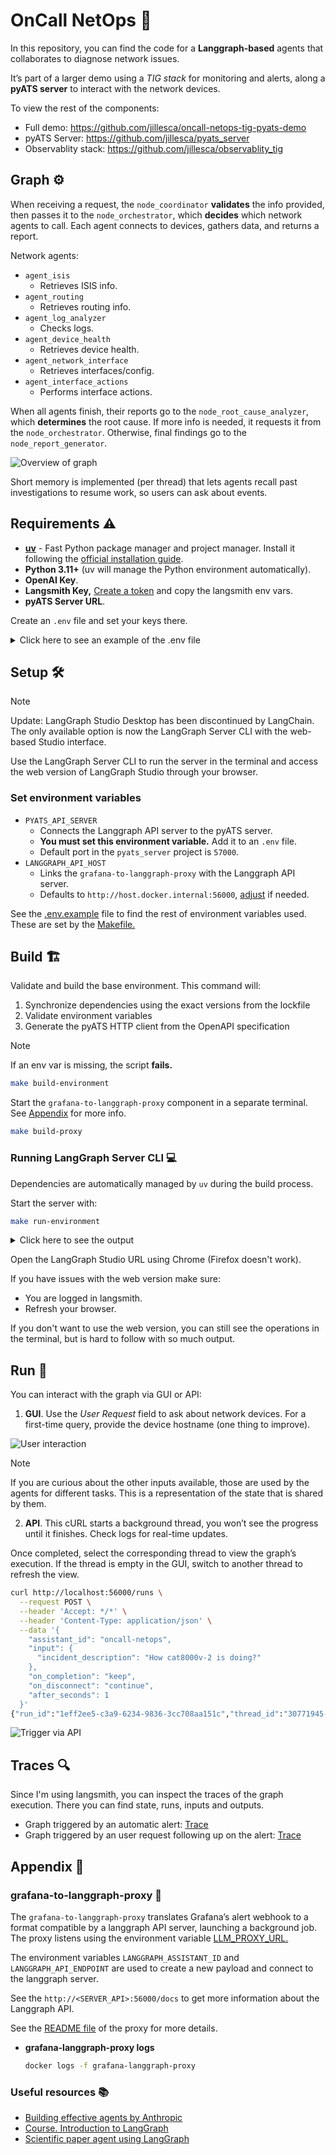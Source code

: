 # OnCall NetOps 🚀

In this repository, you can find the code for a **Langgraph-based** agents that collaborates to diagnose network issues.

It’s part of a larger demo using a _TIG stack_ for monitoring and alerts, along a **pyATS server** to interact with the network devices.

To view the rest of the components:

- Full demo: <https://github.com/jillesca/oncall-netops-tig-pyats-demo>
- pyATS Server: <https://github.com/jillesca/pyats_server>
- Observablity stack: <https://github.com/jillesca/observablity_tig>

## Graph ⚙️

When receiving a request, the `node_coordinator` **validates** the info provided,
then passes it to the `node_orchestrator`, which **decides** which network agents to call. Each agent connects to devices, gathers data, and returns a report.

Network agents:

- `agent_isis`
  - Retrieves ISIS info.
- `agent_routing`
  - Retrieves routing info.
- `agent_log_analyzer`
  - Checks logs.
- `agent_device_health`
  - Retrieves device health.
- `agent_network_interface`
  - Retrieves interfaces/config.
- `agent_interface_actions`
  - Performs interface actions.

When all agents finish, their reports go to the `node_root_cause_analyzer`, which **determines** the root cause. If more info is needed, it requests it from the `node_orchestrator`. Otherwise, final findings go to the `node_report_generator`.

![Overview of graph](img/graph.png)

Short memory is implemented (per thread) that lets agents recall past investigations to resume work, so users can ask about events.

## Requirements ⚠️

- **[uv](https://docs.astral.sh/uv/getting-started/installation/)** - Fast Python package manager and project manager. Install it following the [official installation guide](https://docs.astral.sh/uv/getting-started/installation/).
- **Python 3.11+** (uv will manage the Python environment automatically).
- **OpenAI Key**.
- **Langsmith Key,** [Create a token](https://docs.smith.langchain.com/administration/how_to_guides/organization_management/create_account_api_key) and copy the langsmith env vars.
- **pyATS Server URL**.

Create an `.env` file and set your keys there.

<details>
<summary> Click here to see an example of the .env file </summary>

```bash
LANGSMITH_TRACING=true
LANGSMITH_ENDPOINT="https://api.smith.langchain.com"
LANGSMITH_API_KEY=<langsmith_token>
LANGSMITH_PROJECT="oncall-netops"
OPENAI_API_KEY=<openai_token>
```

</details>

## Setup 🛠️

> [!NOTE]
> Update: LangGraph Studio Desktop has been discontinued by LangChain. The only available option is now the LangGraph Server CLI with the web-based Studio interface.

Use the LangGraph Server CLI to run the server in the terminal and access the web version of LangGraph Studio through your browser.

### Set environment variables

- `PYATS_API_SERVER`
  - Connects the Langgraph API server to the pyATS server.
  - **You must set this environment variable.** Add it to an `.env` file.
  - Default port in the `pyats_server` project is `57000`.
- `LANGGRAPH_API_HOST`
  - Links the `grafana-to-langgraph-proxy` with the Langgraph API server.
  - Defaults to `http://host.docker.internal:56000`, [adjust](.env.example#L4) if needed.

See the [.env.example](.env.example) file to find the rest of environment variables used. These are set by the [Makefile.](Makefile)

## Build 🏗️

Validate and build the base environment. This command will:

1. Synchronize dependencies using the exact versions from the lockfile
2. Validate environment variables
3. Generate the pyATS HTTP client from the OpenAPI specification

> [!NOTE]
> If an env var is missing, the script **fails.**

```bash
make build-environment
```

Start the `grafana-to-langgraph-proxy` component in a separate terminal. See [Appendix](#appendix) for more info.

```bash
make build-proxy
```

### Running LangGraph Server CLI 💻

Dependencies are automatically managed by `uv` during the build process.

Start the server with:

```bash
make run-environment
```

<details>
<summary> Click here to see the output </summary>

```bash
❯ make run-environment
langgraph up --port 56000 --watch --recreate
Starting LangGraph API server...
For local dev, requires env var LANGSMITH_API_KEY with access to LangGraph Cloud closed beta.
For production use, requires a license key in env var LANGGRAPH_CLOUD_LICENSE_KEY.
- Pulling...Error response from daemon: get langgraph-data: no such volume
Ready!
- API: http://localhost:56000
- Docs: http://localhost:56000/docs
- LangGraph Studio: https://smith.langchain.com/studio/?baseUrl=http://127.0.0.1:56000
```

</details>

Open the LangGraph Studio URL using Chrome (Firefox doesn't work).

If you have issues with the web version make sure:

- You are logged in langsmith.
- Refresh your browser.

If you don't want to use the web version, you can still see the operations in the terminal, but is hard to follow with so much output.

## Run 🚀

You can interact with the graph via GUI or API:

1. **GUI**. Use the _User Request_ field to ask about network devices. For a first-time query, provide the device hostname (one thing to improve).

![User interaction](img/user_request.png)

> [!NOTE]
> If you are curious about the other inputs available, those are used by the agents for different tasks. This is a representation of the state that is shared by them.

2. **API**. This cURL starts a background thread, you won’t see the progress until it finishes. Check logs for real-time updates.

Once completed, select the corresponding thread to view the graph’s execution. If the thread is empty in the GUI, switch to another thread to refresh the view.

```bash
curl http://localhost:56000/runs \
  --request POST \
  --header 'Accept: */*' \
  --header 'Content-Type: application/json' \
  --data '{
    "assistant_id": "oncall-netops",
    "input": {
      "incident_description": "How cat8000v-2 is doing?"
    },
    "on_completion": "keep",
    "on_disconnect": "continue",
    "after_seconds": 1
  }'
{"run_id":"1eff2ee5-c3a9-6234-9836-3cc708aa151c","thread_id":"30771945-13eb-4530-88e8-678755547f0e","assistant_id":"dd5719bd-2607-51d4-b079-9621fe24d378","created_at":"2025-02-24T20:31:44.535531+00:00","updated_at":"2025-02-24T20:31:43.535531+00:00","metadata":{"assistant_id": "dd5719bd-2607-51d4-b079-9621fe24d378"},"status":"pending","kwargs":{"input": {"incident_description": "How cat8000v-2 is doing?"}, "config": {"metadata": {"graph_id": "oncall-netops", "created_by": "system", "assistant_id": "dd5719bd-2607-51d4-b079-9621fe24d378"}, "configurable": {"run_id": "1eff2ee5-c3a9-6234-9836-3cc708aa151c", "user_id": "", "graph_id": "oncall-netops", "thread_id": "30771945-13eb-4530-88e8-678755547f0e", "assistant_id": "dd5719bd-2607-51d4-b079-9621fe24d378", "langgraph_auth_user": null, "langgraph_auth_user_id": "", "langgraph_auth_permissions": []}}, "command": null, "webhook": null, "subgraphs": false, "temporary": false, "stream_mode": ["values"], "feedback_keys": null, "interrupt_after": null, "interrupt_before": null},"multitask_strategy":"reject"}%
```

![Trigger via API](img/api_trigger.png)

## Traces 🔍

Since I'm using langsmith, you can inspect the traces of the graph execution. There you can find state, runs, inputs and outputs.

- Graph triggered by an automatic alert: [Trace](https://smith.langchain.com/public/42aac689-24a7-4a85-95b4-666c240d2c5b/r)
- Graph triggered by an user request following up on the alert: [Trace](https://smith.langchain.com/public/e034429e-6b20-4da0-bd74-25034fbdc243/r)

## Appendix 🧩

### grafana-to-langgraph-proxy 🔗

The `grafana-to-langgraph-proxy` translates Grafana’s alert webhook to a format compatible by a langgraph API server, launching a background job. The proxy listens using the environment variable [LLM_PROXY_URL.](.env.example#L27)

The environment variables `LANGGRAPH_ASSISTANT_ID` and `LANGGRAPH_API_ENDPOINT` are used to create a new payload and connect to the langgraph server.

See the `http://<SERVER_API>:56000/docs` to get more information about the Langgraph API.

See the [README file](grafana-to-langgraph-proxy/README.md) of the proxy for more details.

- **grafana-langgraph-proxy logs**

  ```bash
  docker logs -f grafana-langgraph-proxy
  ```

### Useful resources 📚

- [Building effective agents by Anthropic](https://www.anthropic.com/research/building-effective-agents)
- [Course. Introduction to LangGraph](https://academy.langchain.com/courses/intro-to-langgraph)
- [Scientific paper agent using LangGraph](https://github.com/NirDiamant/GenAI_Agents/blob/main/all_agents_tutorials/scientific_paper_agent_langgraph.ipynb)
